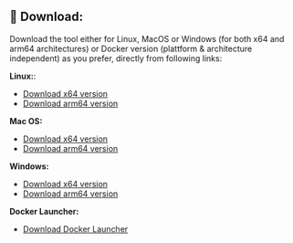 ## 💾 Download:
Download the tool either for Linux, MacOS or Windows (for both x64 and arm64 architectures) or Docker version (plattform & architecture independent) as you prefer, directly from following links:

**Linux:**:  
  - [Download x64 version](https://github.com/jaimetur/PhotoMigrator/releases/download/v3.3.0/PhotoMigrator_v3.3.0_linux_x64.zip)  
  - [Download arm64 version](https://github.com/jaimetur/PhotoMigrator/releases/download/v3.3.0/PhotoMigrator_v3.3.0_linux_arm64.zip)  

**Mac OS:**
  - [Download x64 version](https://github.com/jaimetur/PhotoMigrator/releases/download/v3.3.0/PhotoMigrator_v3.3.0_macos_x64.zip)  
  - [Download arm64 version](https://github.com/jaimetur/PhotoMigrator/releases/download/v3.3.0/PhotoMigrator_v3.3.0_macos_arm64.zip)  

**Windows:**  
  - [Download x64 version](https://github.com/jaimetur/PhotoMigrator/releases/download/v3.3.0/PhotoMigrator_v3.3.0_windows_x64.zip)  
  - [Download arm64 version](https://github.com/jaimetur/PhotoMigrator/releases/download/v3.3.0/PhotoMigrator_v3.3.0_windows_arm64.zip)  

**Docker Launcher:**  
  - [Download Docker Launcher](https://github.com/jaimetur/PhotoMigrator/releases/download/v3.3.0/PhotoMigrator_v3.3.0_docker.zip)  


